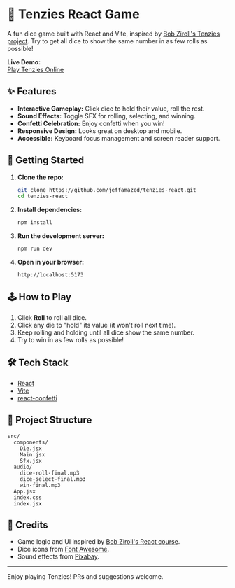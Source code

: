 # 🎲 Tenzies React Game

A fun dice game built with React and Vite, inspired by [Bob Ziroll's Tenzies project](https://scrimba.com/learn/learnreact/tenzies-game-co5b3e6e7d6e7e7e7e7e7e7e7). Try to get all dice to show the same number in as few rolls as possible!

**Live Demo:**  
[Play Tenzies Online](https://jeffamazed.github.io/tenzies-react/)

## ✨ Features

- **Interactive Gameplay:** Click dice to hold their value, roll the rest.
- **Sound Effects:** Toggle SFX for rolling, selecting, and winning.
- **Confetti Celebration:** Enjoy confetti when you win!
- **Responsive Design:** Looks great on desktop and mobile.
- **Accessible:** Keyboard focus management and screen reader support.

## 🚀 Getting Started

1. **Clone the repo:**
   ```sh
   git clone https://github.com/jeffamazed/tenzies-react.git
   cd tenzies-react
   ```

2. **Install dependencies:**
   ```sh
   npm install
   ```

3. **Run the development server:**
   ```sh
   npm run dev
   ```

4. **Open in your browser:**
   ```
   http://localhost:5173
   ```

## 🕹️ How to Play

1. Click **Roll** to roll all dice.
2. Click any die to "hold" its value (it won't roll next time).
3. Keep rolling and holding until all dice show the same number.
4. Try to win in as few rolls as possible!

## 🛠️ Tech Stack

- [React](https://react.dev/)
- [Vite](https://vitejs.dev/)
- [react-confetti](https://www.npmjs.com/package/react-confetti)

## 📁 Project Structure

```
src/
  components/
    Die.jsx
    Main.jsx
    Sfx.jsx
  audio/
    dice-roll-final.mp3
    dice-select-final.mp3
    win-final.mp3
  App.jsx
  index.css
  index.jsx
```

## 📣 Credits

- Game logic and UI inspired by [Bob Ziroll's React course](https://scrimba.com/learn/learnreact).
- Dice icons from [Font Awesome](https://fontawesome.com/).
- Sound effects from [Pixabay](https://pixabay.com/).

---

Enjoy playing Tenzies! PRs and suggestions welcome.
